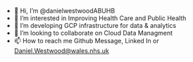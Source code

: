 - 👋 Hi, I’m @danielwestwoodABUHB
- 👀 I’m interested in Improving Health Care and Public Health
- 🌱 I’m developing GCP infrastructure for data & analytics
- 💞️ I’m looking to collaborate on Cloud Data Managment
- 📫 How to reach me Github Message, Linked In or Daniel.Westwood@wales.nhs.uk


<!---
danielwestwoodABUHB/danielwestwoodABUHB is a ✨ special ✨ repository because its `README.md` (this file) appears on your GitHub profile.
You can click the Preview link to take a look at your changes.
--->
